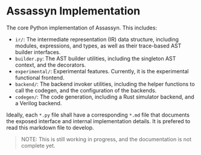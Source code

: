 # Assassyn Implementation

The core Python implementation of Assassyn.
This includes:
- `ir/`: The intermediate representation (IR) data structure, including modules, expressions, and types,
  as well as their trace-based AST builder interfaces.
- `builder.py`: The AST builder utilities, including the singleton AST context, and the decorators.
- `experimental/`: Experimental features. Currently, it is the experimental functional frontend.
- `backend/`: The backend invoker utilities, including the helper functions to call the codegen, and
  the configuration of the backends.
- `codegen/`: The code generation, including a Rust simulator backend, and a Verilog backend.

Ideally, each `*.py` file shall have a corresponding `*.md` file that documents the exposed interface
and internal implementation details. It is prefered to read this markdown file to develop.

> NOTE: This is still working in progress, and the documentation is not complete yet.